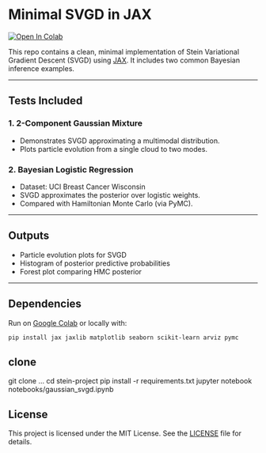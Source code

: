 # Minimal SVGD in JAX

[![Open In Colab](https://colab.research.google.com/assets/colab-badge.svg)](https://github.com/brpuneet898/stein-project/blob/main/gaussian_SVGD.ipynb)

This repo contains a clean, minimal implementation of Stein Variational Gradient Descent (SVGD) using [JAX](https://github.com/google/jax). It includes two common Bayesian inference examples.

---

## Tests Included

### 1. 2-Component Gaussian Mixture

- Demonstrates SVGD approximating a multimodal distribution.
- Plots particle evolution from a single cloud to two modes.

### 2. Bayesian Logistic Regression

- Dataset: UCI Breast Cancer Wisconsin
- SVGD approximates the posterior over logistic weights.
- Compared with Hamiltonian Monte Carlo (via PyMC).

---

## Outputs

- Particle evolution plots for SVGD
- Histogram of posterior predictive probabilities
- Forest plot comparing HMC posterior

---

## Dependencies

Run on [Google Colab](https://colab.research.google.com) or locally with:

```bash
pip install jax jaxlib matplotlib seaborn scikit-learn arviz pymc
```

## clone

git clone …
cd stein-project
pip install -r requirements.txt
jupyter notebook notebooks/gaussian_svgd.ipynb

## License

This project is licensed under the MIT License. See the [LICENSE](LICENSE) file for details.
